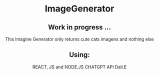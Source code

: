 <h1 align="center"> ImageGenerator </h1>

<h2 align="center"> Work in progress ... </h2>


<p align="center"> This Imagine Generator only returns cute cats imagens and nothing else  </p>



<h2 align="center"> Using: </h2>


<p align="center"> REACT,
JS and NODE.JS
CHATGPT API
Dall.E </p>
